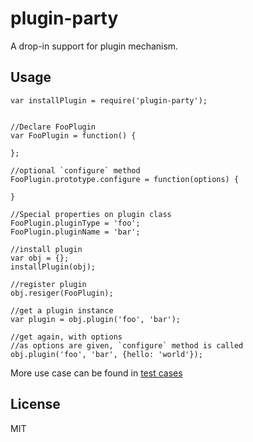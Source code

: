 # plugin-party

A drop-in support for plugin mechanism.

## Usage

```
var installPlugin = require('plugin-party');


//Declare FooPlugin
var FooPlugin = function() {

};

//optional `configure` method
FooPlugin.prototype.configure = function(options) {

}

//Special properties on plugin class
FooPlugin.pluginType = 'foo';
FooPlugin.pluginName = 'bar';

//install plugin
var obj = {};
installPlugin(obj);

//register plugin
obj.resiger(FooPlugin);

//get a plugin instance
var plugin = obj.plugin('foo', 'bar');

//get again, with options
//as options are given, `configure` method is called
obj.plugin('foo', 'bar', {hello: 'world'});
```

More use case can be found in [test cases](test)

## License

MIT
